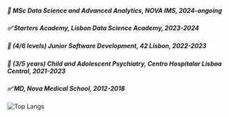
##### :large_blue_circle: MSc Data Science and Advanced Analytics, NOVA IMS, 2024-ongoing 
##### :white_check_mark: Starters Academy, Lisbon Data Science Academy, 2023-2024
##### :large_blue_circle:  (4/6 levels) Junior Software Development, 42 Lisbon, 2022-2023 
##### :large_blue_circle: (3/5 years) Child and Adolescent Psychiatry, Centro Hospitalar Lisboa Central, 2021-2023
##### :white_check_mark: MD, Nova Medical School, 2012-2018


![Top Langs](https://github-readme-stats.vercel.app/api/top-langs/?username=gpimenta42&langs_count=8)



